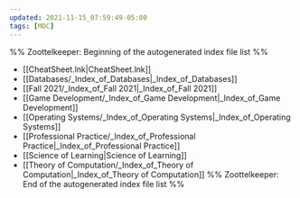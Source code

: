 ```yaml
---
updated: 2021-11-15_07:59:49-05:00
tags: [MOC]
---
```

%% Zoottelkeeper: Beginning of the autogenerated index file list  %%
-  [[CheatSheet.lnk|CheatSheet.lnk]]
-  [[Databases/_Index_of_Databases|_Index_of_Databases]]
-  [[Fall 2021/_Index_of_Fall 2021|_Index_of_Fall 2021]]
-  [[Game Development/_Index_of_Game Development|_Index_of_Game Development]]
-  [[Operating Systems/_Index_of_Operating Systems|_Index_of_Operating Systems]]
-  [[Professional Practice/_Index_of_Professional Practice|_Index_of_Professional Practice]]
-  [[Science of Learning|Science of Learning]]
-  [[Theory of Computation/_Index_of_Theory of Computation|_Index_of_Theory of Computation]]
%% Zoottelkeeper: End of the autogenerated index file list  %%
